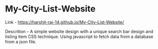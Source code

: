 # My-City-List-Website

Link - https://harshit-raj-14.github.io/My-City-List-Website/


Descrition - A simple website design with a unique search bar design and listing item CSS technique. Using javascript to fetch data from a database from a json file.
